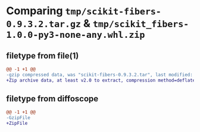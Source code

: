 # Comparing `tmp/scikit-fibers-0.9.3.2.tar.gz` & `tmp/scikit_fibers-1.0.0-py3-none-any.whl.zip`

## filetype from file(1)

```diff
@@ -1 +1 @@
-gzip compressed data, was "scikit-fibers-0.9.3.2.tar", last modified: Mon Dec 11 22:16:56 2023, max compression
+Zip archive data, at least v2.0 to extract, compression method=deflate
```

## filetype from diffoscope

```diff
@@ -1 +1 @@
-GzipFile
+ZipFile
```

